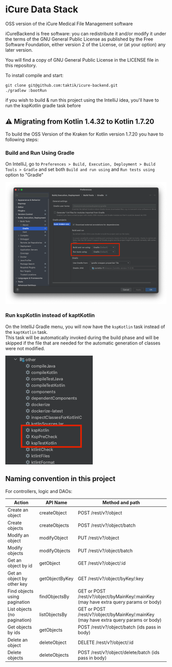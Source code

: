 # iCure Data Stack
OSS version of the iCure Medical File Management software

iCureBackend is free software: you can redistribute it and/or modify
it under the terms of the GNU General Public License as published by
the Free Software Foundation, either version 2 of the License, or
(at your option) any later version.

You will find a copy of GNU General Public License in the LICENSE file in this repository.

To install compile and start:

```
git clone git@github.com:taktik/icure-backend.git
./gradlew :bootRun
```

if you wish to build & run this project using the IntelliJ idea, you'll have to run the kspKotlin gradle task before

## ⚠️ Migrating from Kotlin 1.4.32 to Kotlin 1.7.20

To build the OSS Version of the Kraken for Kotlin version 1.7.20 you have to following steps:

### Build and Run Using Gradle

On IntelliJ, go to `Preferences > Build, Execution, Deployment > Build Tools > Gradle` and set both `Build and run using` and `Run tests using` option to "Gradle"

![Build and run menu](readme/build_and_run_menu.png)

### Run kspKotlin instead of kaptKotlin

On the IntelliJ Gradle menu, you will now have the `kspKotlin` task instead of the `kaptKotlin` task.<br>
This task will be automatically invoked during the build phase and will be skipped if the file that are needed for the automatic generation of classes were not modified.

![Ksp tasks](readme/ksp_tasks.png)


## Naming convention in this project

For controllers, logic and DAOs:

| Action                        | API Name       | Method and path                                                                      |
|-------------------------------|----------------|--------------------------------------------------------------------------------------|
| Create an object              | createObject   | POST /rest/v?/object                                                                 |
| Create objects                | createObjects  | POST /rest/v?/object/batch                                                           |
| Modify an object              | modifyObject   | PUT /rest/v?/object                                                                  |
| Modify objects                | modifyObjects  | PUT /rest/v?/object/batch                                                            |
| Get an object by id           | getObject      | GET /rest/v?/object/:id                                                              |
| Get an object by other key    | getObjectByKey | GET /rest/v?/object/byKey/:key                                                       |
| Find objects using pagination | findObjectsBy  | GET or POST /rest/v?/object/byMainKey/:mainKey (may have extra query params or body) |
| List objects (no pagination)  | listObjectsBy  | GET or POST /rest/v?/object/byMainKey/:mainKey (may have extra query params or body) |
| Get objects by ids            | getObjects     | POST /rest/v?/object/batch (ids pass in body)                                        |
| Delete an object              | deleteObject   | DELETE /rest/v?/object/:id                                                           |
| Delete objects                | deleteObjects  | POST /rest/v?/object/delete/batch (ids pass in body)                                 |
